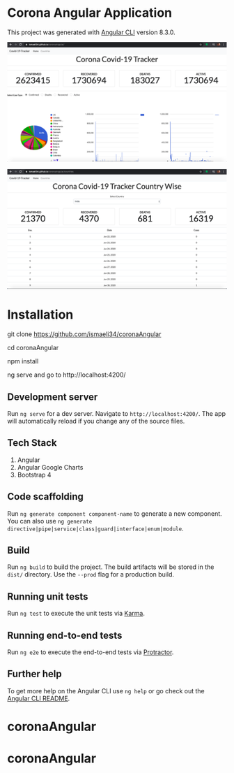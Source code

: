 # Corona Angular Application

This project was generated with [Angular CLI](https://github.com/angular/angular-cli) version 8.3.0.

![](src/assets/covid-19-pic2.png)

![](src/assets/covid-19-pic1.png)

# Installation

git clone https://github.com/ismaeli34/coronaAngular

cd coronaAngular

npm install

ng serve and go to http://localhost:4200/

## Development server

Run `ng serve` for a dev server. Navigate to `http://localhost:4200/`. The app will automatically reload if you change any of the source files.

## Tech Stack
1. Angular
2. Angular Google Charts
3. Bootstrap 4



## Code scaffolding

Run `ng generate component component-name` to generate a new component. You can also use `ng generate directive|pipe|service|class|guard|interface|enum|module`.

## Build

Run `ng build` to build the project. The build artifacts will be stored in the `dist/` directory. Use the `--prod` flag for a production build.

## Running unit tests

Run `ng test` to execute the unit tests via [Karma](https://karma-runner.github.io).

## Running end-to-end tests

Run `ng e2e` to execute the end-to-end tests via [Protractor](http://www.protractortest.org/).

## Further help

To get more help on the Angular CLI use `ng help` or go check out the [Angular CLI README](https://github.com/angular/angular-cli/blob/master/README.md).
# coronaAngular
# coronaAngular
